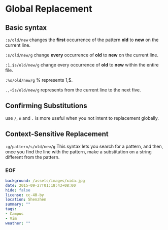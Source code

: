 Global Replacement
===

## Basic syntax
``:s/old/new`` changes the **first** occurrence of the pattern __old__ to __new__ on the current line.

``:s/old/new/g`` change **every** occurrence of __old__ to __new__ on the current line.

``:1,$s/old/new/g`` change every occurrence of __old__ to __new__ within the entire file.

``:%s/old/new/g`` % represents 1,$.

``.,+5s/old/new/g`` represents from the current line to the next five.

## Confirming Substitutions
use ``/``, ``n`` and ``.`` is more useful when you not intent to replacement globally.

## Context-Sensitive Replacement
``:g/pattern/s/old/new/g`` This syntax lets you search for a pattern, and then, once you find the line with the pattern, make a substitution on a string different from the pattern.

### EOF
```yaml
background: /assets/images/xida.jpg
date: 2015-09-27T01:18:43+08:00
hide: false
license: cc-40-by
location: Shenzhen
summary: ""
tags:
- Campus
- Vim
weather: ""
```
